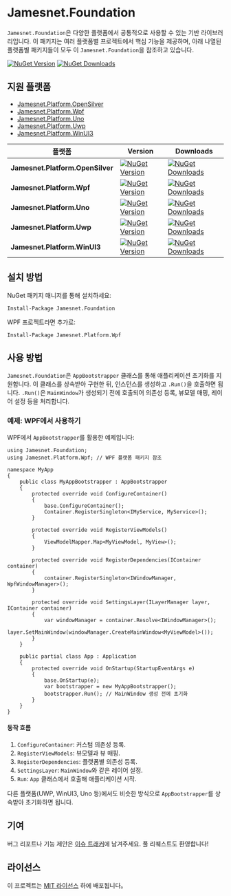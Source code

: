# Jamesnet.Foundation

`Jamesnet.Foundation`은 다양한 플랫폼에서 공통적으로 사용할 수 있는 기반 라이브러리입니다. 이 패키지는 여러 플랫폼별 프로젝트에서 핵심 기능을 제공하며, 아래 나열된 플랫폼별 패키지들이 모두 이 `Jamesnet.Foundation`을 참조하고 있습니다.

[![NuGet Version](https://img.shields.io/nuget/v/Jamesnet.Foundation.svg?style=flat-square)](https://www.nuget.org/packages/Jamesnet.Foundation/)
[![NuGet Downloads](https://img.shields.io/nuget/dt/Jamesnet.Foundation.svg?style=flat-square)](https://www.nuget.org/packages/Jamesnet.Foundation/)

## 지원 플랫폼
- [Jamesnet.Platform.OpenSilver](https://www.nuget.org/packages/Jamesnet.Platform.OpenSilver/)
- [Jamesnet.Platform.Wpf](https://www.nuget.org/packages/Jamesnet.Platform.Wpf/)
- [Jamesnet.Platform.Uno](https://www.nuget.org/packages/Jamesnet.Platform.Uno/)
- [Jamesnet.Platform.Uwp](https://www.nuget.org/packages/Jamesnet.Platform.Uwp/)
- [Jamesnet.Platform.WinUI3](https://www.nuget.org/packages/Jamesnet.Platform.WinUI3/)

| 플랫폼                         | Version                                                                                                                                           | Downloads                                                                                                                                           |
|--------------------------------|---------------------------------------------------------------------------------------------------------------------------------------------------------|-----------------------------------------------------------------------------------------------------------------------------------------------------------|
| **Jamesnet.Platform.OpenSilver** | [![NuGet Version](https://img.shields.io/nuget/v/Jamesnet.Platform.OpenSilver.svg?style=flat-square)](https://www.nuget.org/packages/Jamesnet.Platform.OpenSilver/) | [![NuGet Downloads](https://img.shields.io/nuget/dt/Jamesnet.Platform.OpenSilver.svg?style=flat-square)](https://www.nuget.org/packages/Jamesnet.Platform.OpenSilver/) |
| **Jamesnet.Platform.Wpf**         | [![NuGet Version](https://img.shields.io/nuget/v/Jamesnet.Platform.Wpf.svg?style=flat-square)](https://www.nuget.org/packages/Jamesnet.Platform.Wpf/)             | [![NuGet Downloads](https://img.shields.io/nuget/dt/Jamesnet.Platform.Wpf.svg?style=flat-square)](https://www.nuget.org/packages/Jamesnet.Platform.Wpf/)             |
| **Jamesnet.Platform.Uno**         | [![NuGet Version](https://img.shields.io/nuget/v/Jamesnet.Platform.Uno.svg?style=flat-square)](https://www.nuget.org/packages/Jamesnet.Platform.Uno/)             | [![NuGet Downloads](https://img.shields.io/nuget/dt/Jamesnet.Platform.Uno.svg?style=flat-square)](https://www.nuget.org/packages/Jamesnet.Platform.Uno/)             |
| **Jamesnet.Platform.Uwp**         | [![NuGet Version](https://img.shields.io/nuget/v/Jamesnet.Platform.Uwp.svg?style=flat-square)](https://www.nuget.org/packages/Jamesnet.Platform.Uwp/)             | [![NuGet Downloads](https://img.shields.io/nuget/dt/Jamesnet.Platform.Uwp.svg?style=flat-square)](https://www.nuget.org/packages/Jamesnet.Platform.Uwp/)             |
| **Jamesnet.Platform.WinUI3**      | [![NuGet Version](https://img.shields.io/nuget/v/Jamesnet.Platform.WinUI3.svg?style=flat-square)](https://www.nuget.org/packages/Jamesnet.Platform.WinUI3/)      | [![NuGet Downloads](https://img.shields.io/nuget/dt/Jamesnet.Platform.WinUI3.svg?style=flat-square)](https://www.nuget.org/packages/Jamesnet.Platform.WinUI3/)      |

## 설치 방법
NuGet 패키지 매니저를 통해 설치하세요:

    Install-Package Jamesnet.Foundation

WPF 프로젝트라면 추가로:

    Install-Package Jamesnet.Platform.Wpf

## 사용 방법
`Jamesnet.Foundation`은 `AppBootstrapper` 클래스를 통해 애플리케이션 초기화를 지원합니다. 이 클래스를 상속받아 구현한 뒤, 인스턴스를 생성하고 `.Run()`을 호출하면 됩니다. `.Run()`은 `MainWindow`가 생성되기 전에 호출되어 의존성 등록, 뷰모델 매핑, 레이어 설정 등을 처리합니다.

### 예제: WPF에서 사용하기
WPF에서 `AppBootstrapper`를 활용한 예제입니다:

    using Jamesnet.Foundation;
    using Jamesnet.Platform.Wpf; // WPF 플랫폼 패키지 참조

    namespace MyApp
    {
        public class MyAppBootstrapper : AppBootstrapper
        {
            protected override void ConfigureContainer()
            {
                base.ConfigureContainer();
                Container.RegisterSingleton<IMyService, MyService>();
            }

            protected override void RegisterViewModels()
            {
                ViewModelMapper.Map<MyViewModel, MyView>();
            }

            protected override void RegisterDependencies(IContainer container)
            {
                container.RegisterSingleton<IWindowManager, WpfWindowManager>();
            }

            protected override void SettingsLayer(ILayerManager layer, IContainer container)
            {
                var windowManager = container.Resolve<IWindowManager>();
                layer.SetMainWindow(windowManager.CreateMainWindow<MyViewModel>());
            }
        }

        public partial class App : Application
        {
            protected override void OnStartup(StartupEventArgs e)
            {
                base.OnStartup(e);
                var bootstrapper = new MyAppBootstrapper();
                bootstrapper.Run(); // MainWindow 생성 전에 초기화
            }
        }
    }

#### 동작 흐름
1. `ConfigureContainer`: 커스텀 의존성 등록.
2. `RegisterViewModels`: 뷰모델과 뷰 매핑.
3. `RegisterDependencies`: 플랫폼별 의존성 등록.
4. `SettingsLayer`: `MainWindow`와 같은 레이어 설정.
5. `Run`: `App` 클래스에서 호출해 애플리케이션 시작.

다른 플랫폼(UWP, WinUI3, Uno 등)에서도 비슷한 방식으로 `AppBootstrapper`를 상속받아 초기화하면 됩니다.

## 기여
버그 리포트나 기능 제안은 [이슈 트래커](https://github.com/username/Jamesnet.Foundation/issues)에 남겨주세요. 풀 리퀘스트도 환영합니다!

## 라이선스
이 프로젝트는 [MIT 라이선스](LICENSE) 하에 배포됩니다。

